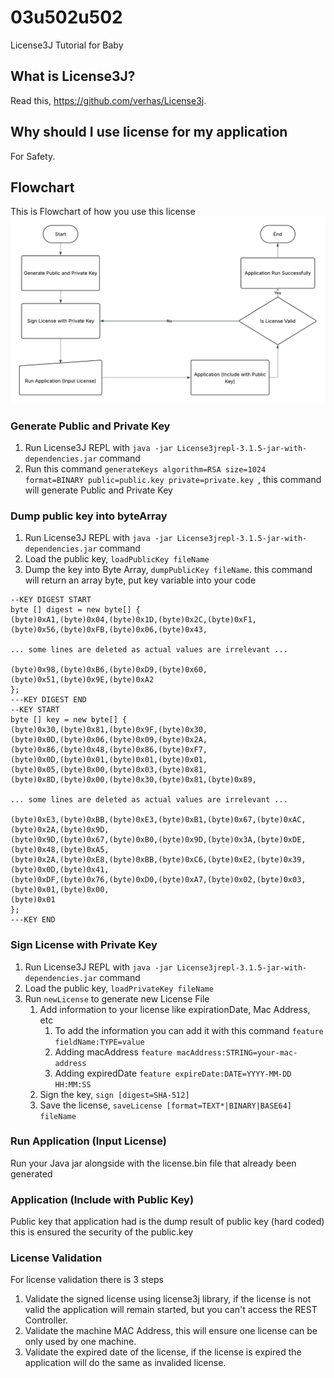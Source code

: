 # 03u502u502
License3J Tutorial for Baby

## What is License3J?
Read this, https://github.com/verhas/License3j.

## Why should I use license for my application
For Safety.

## Flowchart
This is Flowchart of how you use this license
![Flowchart](https://raw.githubusercontent.com/fadhiilabiyyi/03u502u502/refs/heads/master/public/License3J.png)

### Generate Public and Private Key
1. Run License3J REPL with `java -jar License3jrepl-3.1.5-jar-with-dependencies.jar` command
2. Run this command `generateKeys algorithm=RSA size=1024 format=BINARY public=public.key private=private.key
   `, this command will generate Public and Private Key

### Dump public key into byteArray
1. Run License3J REPL with `java -jar License3jrepl-3.1.5-jar-with-dependencies.jar` command
2. Load the public key, `loadPublicKey fileName`
3. Dump the key into Byte Array, `dumpPublicKey fileName`. this command will return an array byte, put key variable into your code
````
--KEY DIGEST START
byte [] digest = new byte[] {
(byte)0xA1,(byte)0x04,(byte)0x1D,(byte)0x2C,(byte)0xF1,
(byte)0x56,(byte)0xFB,(byte)0x06,(byte)0x43,

... some lines are deleted as actual values are irrelevant ...

(byte)0x98,(byte)0xB6,(byte)0xD9,(byte)0x60,
(byte)0x51,(byte)0x9E,(byte)0xA2
};
---KEY DIGEST END
--KEY START
byte [] key = new byte[] {
(byte)0x30,(byte)0x81,(byte)0x9F,(byte)0x30,
(byte)0x0D,(byte)0x06,(byte)0x09,(byte)0x2A,
(byte)0x86,(byte)0x48,(byte)0x86,(byte)0xF7,
(byte)0x0D,(byte)0x01,(byte)0x01,(byte)0x01,
(byte)0x05,(byte)0x00,(byte)0x03,(byte)0x81,
(byte)0x8D,(byte)0x00,(byte)0x30,(byte)0x81,(byte)0x89,

... some lines are deleted as actual values are irrelevant ...

(byte)0xE3,(byte)0xBB,(byte)0xE3,(byte)0xB1,(byte)0x67,(byte)0xAC,(byte)0x2A,(byte)0x9D,
(byte)0x9D,(byte)0x67,(byte)0xB0,(byte)0x9D,(byte)0x3A,(byte)0xDE,(byte)0x48,(byte)0xA5,
(byte)0x2A,(byte)0xE8,(byte)0xBB,(byte)0xC6,(byte)0xE2,(byte)0x39,(byte)0x0D,(byte)0x41,
(byte)0xDF,(byte)0x76,(byte)0xD0,(byte)0xA7,(byte)0x02,(byte)0x03,(byte)0x01,(byte)0x00,
(byte)0x01
};
---KEY END
````

### Sign License with Private Key
1. Run License3J REPL with `java -jar License3jrepl-3.1.5-jar-with-dependencies.jar` command
2. Load the public key, `loadPrivateKey fileName`
3. Run `newLicense` to generate new License File
   1. Add information to your license like expirationDate, Mac Address, etc
      1. To add the information you can add it with this command `feature fieldName:TYPE=value`
      2. Adding macAddress `feature macAddress:STRING=your-mac-address`
      3. Adding expiredDate `feature expireDate:DATE=YYYY-MM-DD HH:MM:SS`
   2. Sign the key, `sign [digest=SHA-512]`
   3. Save the license, `saveLicense [format=TEXT*|BINARY|BASE64] fileName`

### Run Application (Input License)
Run your Java jar alongside with the license.bin file that already been generated

### Application (Include with Public Key)
Public key that application had is the dump result of public key (hard coded) this is ensured the security of the public.key

### License Validation
For license validation there is 3 steps
1. Validate the signed license using license3j library, if the license is not valid the application will remain started, but you can't access the REST Controller.
2. Validate the machine MAC Address, this will ensure one license can be only used by one machine.
3. Validate the expired date of the license, if the license is expired the application will do the same as invalided license.